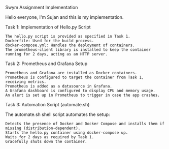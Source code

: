 Swym Assignment Implementation

Hello everyone, I'm Sujan and this is my implementation.

Task 1: Implementation of Hello.py Script

    The hello.py script is provided as specified in Task 1.
    Dockerfile: Used for the build process.
    docker-compose.yml: Handles the deployment of containers.
    The prometheus-client library is installed to keep the container running for 2 days, acting as an HTTP server.

Task 2: Prometheus and Grafana Setup

    Prometheus and Grafana are installed as Docker containers.
    Prometheus is configured to target the container from Task 1, receiving metrics.
    Prometheus is added as a datasource in Grafana.
    A Grafana dashboard is configured to display CPU and memory usage.
    An alert is set up in Prometheus to trigger in case the app crashes.

Task 3: Automation Script (automate.sh)

The automate.sh shell script automates the setup:

    Detects the presence of Docker and Docker Compose and installs them if missing (distribution-dependent).
    Starts the hello.py container using docker-compose up.
    Waits for 2 days as required by Task 1.
    Gracefully shuts down the container.

